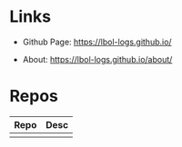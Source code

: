 # Links

- Github Page: https://lbol-logs.github.io/

- About: https://lbol-logs.github.io/about/

# Repos

| Repo | Desc |
| --- | --- |
| | |